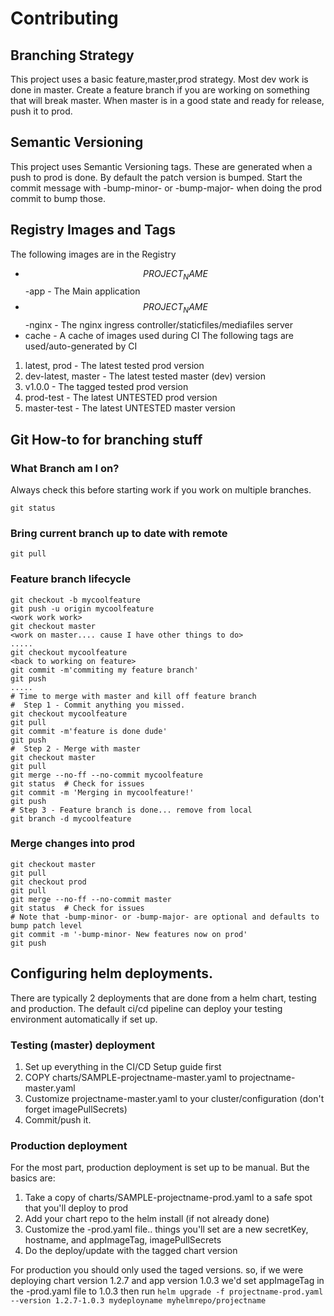 # Contributing

## Branching Strategy
This project uses a basic feature,master,prod strategy. Most dev work is done in master.
Create a feature branch if you are working on something that will break master.
When master is in a good state and ready for release, push it to prod.

## Semantic Versioning
This project uses Semantic Versioning tags. These are generated when a push to prod is done.
By default the patch version is bumped. Start the commit message with -bump-minor-
or -bump-major- when doing the prod commit to bump those.

## Registry Images and Tags
The following images are in the Registry
- $$PROJECT_NAME$$-app    - The Main application
- $$PROJECT_NAME$$-nginx  - The nginx ingress controller/staticfiles/mediafiles server
- cache		- A cache of images used during CI 
The following tags are used/auto-generated by CI
1. latest, prod	- The latest tested prod version
1. dev-latest, master	- The latest tested master (dev) version
1. v1.0.0	- The tagged tested prod version
1. prod-test	- The latest UNTESTED prod version
1. master-test	- The latest UNTESTED master version

## Git How-to for branching stuff
### What Branch am I on?
Always check this before starting work if you work on multiple branches.

    git status
### Bring current branch up to date with remote
    git pull
### Feature branch lifecycle
    git checkout -b mycoolfeature
    git push -u origin mycoolfeature
    <work work work>
    git checkout master
    <work on master.... cause I have other things to do>
    .....
    git checkout mycoolfeature
    <back to working on feature>
    git commit -m'commiting my feature branch'
    git push
    .....
    # Time to merge with master and kill off feature branch
    #  Step 1 - Commit anything you missed.
    git checkout mycoolfeature
    git pull
    git commit -m'feature is done dude'
    git push
    #  Step 2 - Merge with master
    git checkout master
    git pull
    git merge --no-ff --no-commit mycoolfeature
    git status	# Check for issues
    git commit -m 'Merging in mycoolfeature!'
    git push
    # Step 3 - Feature branch is done... remove from local
    git branch -d mycoolfeature
### Merge changes into prod
    git checkout master
    git pull
    git checkout prod
    git pull
    git merge --no-ff --no-commit master
    git status  # Check for issues
    # Note that -bump-minor- or -bump-major- are optional and defaults to bump patch level
    git commit -m '-bump-minor- New features now on prod'
    git push

## Configuring helm deployments.
There are typically 2 deployments that are done from a helm chart, testing and production.
The default ci/cd pipeline can deploy your testing environment automatically if set up.
### Testing (master) deployment
1. Set up everything in the CI/CD Setup guide first
2. COPY charts/SAMPLE-projectname-master.yaml to projectname-master.yaml
3. Customize projectname-master.yaml to your cluster/configuration (don't forget imagePullSecrets)
4. Commit/push it.

### Production deployment
For the most part, production deployment is set up to be manual. But the basics are:
1. Take a copy of charts/SAMPLE-projectname-prod.yaml to a safe spot that you'll deploy to prod
2. Add your chart repo to the helm install (if not already done)
3. Customize the -prod.yaml file.. things you'll set are a new secretKey, hostname, and appImageTag, imagePullSecrets
4. Do the deploy/update with the tagged chart version

For production you should only used the taged versions. so, if we were deploying chart version 1.2.7 and
app version 1.0.3 we'd set appImageTag in the -prod.yaml file to 1.0.3 then run
```helm upgrade -f projectname-prod.yaml --version 1.2.7-1.0.3 mydeployname myhelmrepo/projectname```

